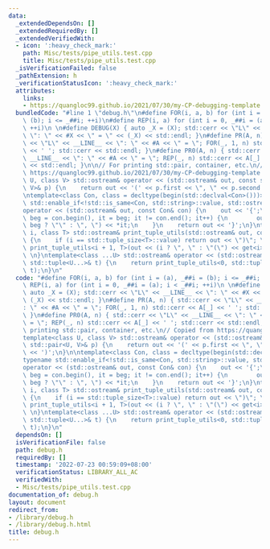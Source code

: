 ```yaml
---
data:
  _extendedDependsOn: []
  _extendedRequiredBy: []
  _extendedVerifiedWith:
  - icon: ':heavy_check_mark:'
    path: Misc/tests/pipe_utils.test.cpp
    title: Misc/tests/pipe_utils.test.cpp
  _isVerificationFailed: false
  _pathExtension: h
  _verificationStatusIcon: ':heavy_check_mark:'
  attributes:
    links:
    - https://quangloc99.github.io/2021/07/30/my-CP-debugging-template.html
  bundledCode: "#line 1 \"debug.h\"\n#define FOR(i, a, b) for (int i = (a), _##i =\
    \ (b); i <= _##i; ++i)\n#define REP(i, a) for (int i = 0, _##i = (a); i < _##i;\
    \ ++i)\n \n#define DEBUG(X) { auto _X = (X); std::cerr << \"L\" << __LINE__ <<\
    \ \": \" << #X << \" = \" << (_X) << std::endl; }\n#define PR(A, n) { std::cerr\
    \ << \"L\" << __LINE__ << \": \" << #A << \" = \"; FOR(_, 1, n) std::cerr << A[_]\
    \ << ' '; std::cerr << std::endl; }\n#define PR0(A, n) { std::cerr << \"L\" <<\
    \ __LINE__ << \": \" << #A << \" = \"; REP(_, n) std::cerr << A[_] << ' '; std::cerr\
    \ << std::endl; }\n\n// For printing std::pair, container, etc.\n// Copied from\
    \ https://quangloc99.github.io/2021/07/30/my-CP-debugging-template.html\ntemplate<class\
    \ U, class V> std::ostream& operator << (std::ostream& out, const std::pair<U,\
    \ V>& p) {\n    return out << '(' << p.first << \", \" << p.second << ')';\n}\n\
    \ntemplate<class Con, class = decltype(begin(std::declval<Con>()))>\ntypename\
    \ std::enable_if<!std::is_same<Con, std::string>::value, std::ostream&>::type\n\
    operator << (std::ostream& out, const Con& con) {\n    out << '{';\n    for (auto\
    \ beg = con.begin(), it = beg; it != con.end(); it++) {\n        out << (it ==\
    \ beg ? \"\" : \", \") << *it;\n    }\n    return out << '}';\n}\ntemplate<size_t\
    \ i, class T> std::ostream& print_tuple_utils(std::ostream& out, const T& tup)\
    \ {\n    if (i == std::tuple_size<T>::value) return out << \")\"; \n    else return\
    \ print_tuple_utils<i + 1, T>(out << (i ? \", \" : \"(\") << get<i>(tup), tup);\
    \ \n}\ntemplate<class ...U> std::ostream& operator << (std::ostream& out, const\
    \ std::tuple<U...>& t) {\n    return print_tuple_utils<0, std::tuple<U...>>(out,\
    \ t);\n}\n"
  code: "#define FOR(i, a, b) for (int i = (a), _##i = (b); i <= _##i; ++i)\n#define\
    \ REP(i, a) for (int i = 0, _##i = (a); i < _##i; ++i)\n \n#define DEBUG(X) {\
    \ auto _X = (X); std::cerr << \"L\" << __LINE__ << \": \" << #X << \" = \" <<\
    \ (_X) << std::endl; }\n#define PR(A, n) { std::cerr << \"L\" << __LINE__ << \"\
    : \" << #A << \" = \"; FOR(_, 1, n) std::cerr << A[_] << ' '; std::cerr << std::endl;\
    \ }\n#define PR0(A, n) { std::cerr << \"L\" << __LINE__ << \": \" << #A << \"\
    \ = \"; REP(_, n) std::cerr << A[_] << ' '; std::cerr << std::endl; }\n\n// For\
    \ printing std::pair, container, etc.\n// Copied from https://quangloc99.github.io/2021/07/30/my-CP-debugging-template.html\n\
    template<class U, class V> std::ostream& operator << (std::ostream& out, const\
    \ std::pair<U, V>& p) {\n    return out << '(' << p.first << \", \" << p.second\
    \ << ')';\n}\n\ntemplate<class Con, class = decltype(begin(std::declval<Con>()))>\n\
    typename std::enable_if<!std::is_same<Con, std::string>::value, std::ostream&>::type\n\
    operator << (std::ostream& out, const Con& con) {\n    out << '{';\n    for (auto\
    \ beg = con.begin(), it = beg; it != con.end(); it++) {\n        out << (it ==\
    \ beg ? \"\" : \", \") << *it;\n    }\n    return out << '}';\n}\ntemplate<size_t\
    \ i, class T> std::ostream& print_tuple_utils(std::ostream& out, const T& tup)\
    \ {\n    if (i == std::tuple_size<T>::value) return out << \")\"; \n    else return\
    \ print_tuple_utils<i + 1, T>(out << (i ? \", \" : \"(\") << get<i>(tup), tup);\
    \ \n}\ntemplate<class ...U> std::ostream& operator << (std::ostream& out, const\
    \ std::tuple<U...>& t) {\n    return print_tuple_utils<0, std::tuple<U...>>(out,\
    \ t);\n}\n"
  dependsOn: []
  isVerificationFile: false
  path: debug.h
  requiredBy: []
  timestamp: '2022-07-23 00:59:09+08:00'
  verificationStatus: LIBRARY_ALL_AC
  verifiedWith:
  - Misc/tests/pipe_utils.test.cpp
documentation_of: debug.h
layout: document
redirect_from:
- /library/debug.h
- /library/debug.h.html
title: debug.h
---
```

